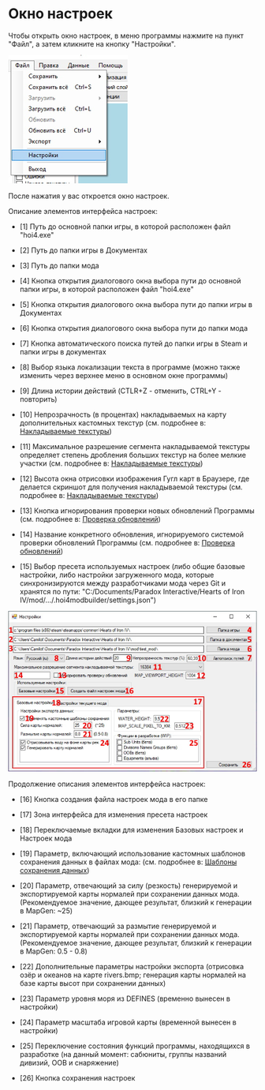# Окно настроек

<!-- NAV-START -->
<!-- NAV-END -->

<!-- OTHER-LANGS-START -->
<!-- OTHER-LANGS-END -->

Чтобы открыть окно настроек, в меню программы нажмите на пункт "Файл", а затем кликните на кнопку "Настройки".

![alt text](_images/menu_file_lang=ru.jpg)

После нажатия у вас откроется окно настроек.

Описание элементов интерфейса настроек:

- [1] Путь до основной папки игры, в которой расположен файл "hoi4.exe"
  
- [2] Путь до папки игры в Документах 
  
- [3] Путь до папки мода 
  
- [4] Кнопка открытия диалогового окна выбора пути до основной папки игры, в которой расположен файл "hoi4.exe"
  
- [5] Кнопка открытия диалогового окна выбора пути до папки игры в Документах
   
- [6] Кнопка открытия диалогового окна выбора пути до папки мода 

- [7] Кнопка автоматического поиска путей до папки игры в Steam и папки игры в документах
  
- [8] Выбор языка локализации текста в программе (можно также изменить через верхнее меню в основном окне программы) 
  
- [9] Длина истории действий (CTLR+Z - отменить, CTRL+Y - повторить)
  
- [10] Непрозрачность (в процентах) накладываемых на карту дополнительных кастомных текстур (см. подробнее в: [Накладываемые текстуры]())
  
- [11] Максимальное разрешение сегмента накладываемой текстуры определяет степень дробления больших текстур на более мелкие участки (см. подробнее в: [Накладываемые текстуры]())
  
- [12] Высота окна отрисовки изображения Гугл карт в Браузере, где делается скриншот для получения накладываемой текстуры (см. подробнее в: [Накладываемые текстуры]())
  
- [13] Кнопка игнорирования проверки новых обновлений Программы (см. подробнее в: [Проверка обновлений]())
  
- [14] Название конкретного обновления, игнорируемого системой проверки обновлений Программы (см. подробнее в: [Проверка обновлений]())
  
- [15] Выбор пресета используемых настроек (либо общие базовые настройки, либо настройки загруженного мода, которые синхронизируются между разработчиками мода через Git и хранятся по пути: "С:/Documents/Paradox Interactive/Hearts of Iron IV/mod/.../.hoi4modbuilder/settings.json")

![alt text](_images/window_settings_lang=ru.jpg)

Продолжение описания элементов интерфейса настроек:
  
- [16] Кнопка создания файла настроек мода в его папке
  
- [17] Зона интерфейса для изменения пресета настроек
  
- [18] Переключаемые вкладки для изменения Базовых настроек и Настроек мода
  
- [19] Параметр, включающий использование кастомных шаблонов сохранения данных в файлах мода: (см. подробнее в: [Шаблоны сохранения данных]())
  
- [20] Параметр, отвечающий за силу (резкость) генерируемой и экспортируемой карты нормалей при сохранении данных мода. (Рекомендуемое значение, дающее результат, близкий к генерации в MapGen: ~25)
  
- [21] Параметр, отвечающий за размытие генерируемой и экспортируемой карты нормалей при сохранении данных мода. (Рекомендуемое значение, дающее результат, близкий к генерации в MapGen: 0.5 - 0.8)
  
- [22] Дополнительные параметры настройки экспорта (отрисовка озёр и океанов на карте rivers.bmp; генерация карты нормалей на базе карты высот при сохранении данных)
  
- [23] Параметр уровня моря из DEFINES (временно вынесен в настройки)
  
- [24] Параметр масштаба игровой карты (временной вынесен в настройки)
  
- [25] Переключение состояния функций программы, находящихся в разработке (на данный момент: сабюниты, группы названий дивизий, OOB и снаряжение)
  
- [26] Кнопка сохранения настроек


